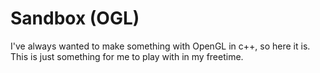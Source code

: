 # Sandbox (OGL)
 
I've always wanted to make something with OpenGL in c++, so here it is.
This is just something for me to play with in my freetime.
